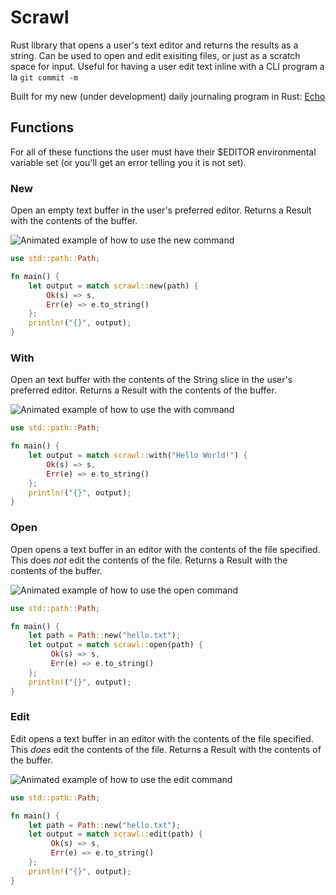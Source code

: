 # Scrawl

Rust library that opens a user's text editor and returns the results as a string. Can be used to open and edit exisiting files, or just as a scratch space for input. Useful for having a user edit text inline with a CLI program a la `git commit -m`

Built for my new (under development) daily journaling program in Rust: [Echo](https://git.xvrqt.com/xvrqt/echo)

## Functions
For all of these functions the user must have their $EDITOR environmental variable set (or you'll get an error telling you it is not set).

### New
Open an empty text buffer in the user's preferred editor. Returns a Result<String> with the contents of the buffer.

![Animated example of how to use the new command](https://xvrqt.sfo2.digitaloceanspaces.com/image-cache/new.gif)

```rust
use std::path::Path;

fn main() {
    let output = match scrawl::new(path) {
        Ok(s) => s,
        Err(e) => e.to_string()
    };
    println!("{}", output);
}
```

### With
Open an text buffer with the contents of the String slice in the user's preferred editor. Returns a Result<String> with the contents of the buffer.

![Animated example of how to use the with command](https://xvrqt.sfo2.digitaloceanspaces.com/image-cache/new.gif)

```rust
use std::path::Path;

fn main() {
    let output = match scrawl::with("Hello World!") {
        Ok(s) => s,
        Err(e) => e.to_string()
    };
    println!("{}", output);
}
```

### Open
Open opens a text buffer in an editor with the contents of the file specified. This does _not_ edit the contents of the file. Returns a Result<String> with the contents of the buffer.

![Animated example of how to use the open command](https://xvrqt.sfo2.digitaloceanspaces.com/image-cache/open.gif)

```rust
use std::path::Path;

fn main() {
    let path = Path::new("hello.txt");
    let output = match scrawl::open(path) {
         Ok(s) => s,
         Err(e) => e.to_string()
    };
    println!("{}", output);
}
```

### Edit
Edit opens a text buffer in an editor with the contents of the file specified. This _does_ edit the contents of the file. Returns a Result<String> with the contents of the buffer.

![Animated example of how to use the edit command](https://xvrqt.sfo2.digitaloceanspaces.com/image-cache/edit.gif)

```rust
use std::path::Path;

fn main() {
    let path = Path::new("hello.txt");
    let output = match scrawl::edit(path) {
         Ok(s) => s,
         Err(e) => e.to_string()
    };
    println!("{}", output);
}
```

